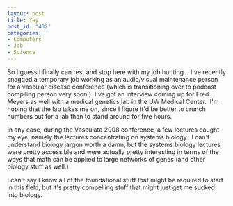 ```yaml
--- 
layout: post
title: Yay
post_id: "432"
categories:
- Computers
- Job
- Science
---
```

So I guess I finally can rest and stop here with my job hunting... I've recently snagged a temporary job working as an audio/visual maintenance person for a vascular disease conference (which is transitioning over to podcast compiling person very soon.)  I've got an interview coming up for Fred Meyers as well with a medical genetics lab in the UW Medical Center.  I'm hoping that the lab takes me on, since I figure it'd be better to crunch numbers out for a lab than to stand around for five hours.

In any case, during the Vasculata 2008 conference, a few lectures caught my eye, namely the lectures concentrating on systems biology.  I can't understand biology jargon worth a damn, but the systems biology lectures were pretty accessible and were actually pretty interesting in terms of the ways that math can be applied to large networks of genes (and other biology stuff as well.)

I can't say I know all of the foundational stuff that might be required to start in this field, but it's pretty compelling stuff that might just get me sucked into biology.
